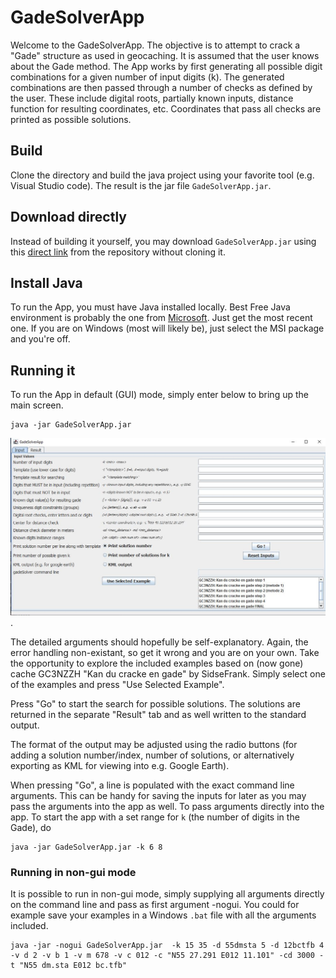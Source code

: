 # GadeSolverApp

Welcome to the GadeSolverApp. The objective is to attempt to crack a "Gade" structure as used in geocaching. It is assumed that the user knows about the Gade method. The App works by first generating all possible digit combinations for a given number of input digits (k). The generated combinations are then passed through a number of checks as defined by the user. These include digital roots, partially known inputs, distance function for resulting coordinates, etc. Coordinates that pass all checks are printed as possible solutions. 


## Build

Clone the directory and build the java project using your favorite tool (e.g. Visual Studio code). The result is the jar file `GadeSolverApp.jar`.


## Download directly

Instead of building it yourself, you may download `GadeSolverApp.jar` using this [direct link](https://github.com/jens-markussen/GadeSolverApp/raw/main/GadeSolverApp.jar) from the repository without cloning it. 


## Install Java

To run the App, you must have Java installed locally. Best Free Java environment is probably the one from [Microsoft](https://learn.microsoft.com/en-us/java/openjdk/download). Just get the most recent one. If you are on Windows (most will likely be), just select the MSI package and you're off.


## Running it

To run the App in default (GUI) mode, simply enter below to bring up the main screen.

```
java -jar GadeSolverApp.jar
```

![main screen](screen.JPG).

The detailed arguments should hopefully be self-explanatory. Again, the error handling non-existant, so get it wrong and you are on your own. Take the opportunity to explore the included examples based on (now gone) cache GC3NZZH "Kan du cracke en gade" by SidseFrank. Simply select one of the examples and press "Use Selected Example".

Press "Go" to start the search for possible solutions. The solutions are returned in the separate "Result" tab and as well written to the standard output. 

The format of the output may be adjusted using the radio buttons (for adding a solution number/index, number of solutions, or alternatively exporting as KML for viewing into e.g. Google Earth).

When pressing "Go", a line is populated with the exact command line arguments. This can be handy for saving the inputs for later as you may pass the arguments into the app as well. To pass arguments directly into the app. To start the app with a set range for `k` (the number of digits in the Gade), do 

```
java -jar GadeSolverApp.jar -k 6 8
```

### Running in non-gui mode

It is possible to run in non-gui mode, simply supplying all arguments directly on the command line and pass as first argument -nogui. You could for example save your examples in a Windows `.bat` file with all the arguments included. 

```
java -jar -nogui GadeSolverApp.jar  -k 15 35 -d 55dmsta 5 -d 12bctfb 4 -v d 2 -v b 1 -v m 678 -v c 012 -c "N55 27.291 E012 11.101" -cd 3000 -t "N55 dm.sta E012 bc.tfb"
```
